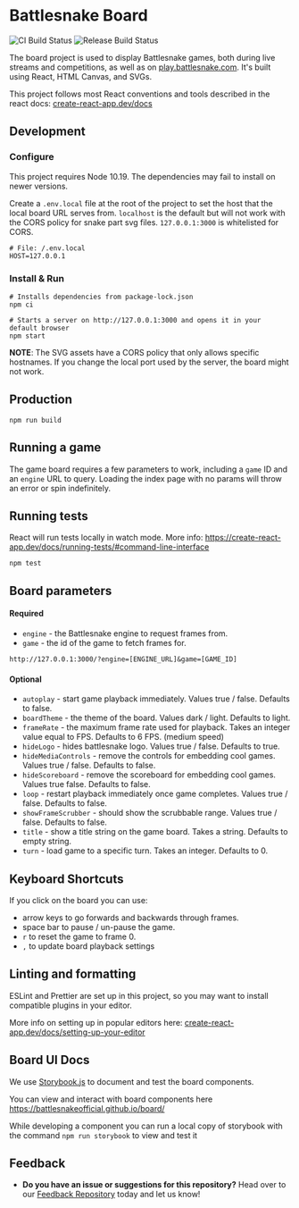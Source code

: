 # Battlesnake Board

![CI Build Status](https://github.com/BattlesnakeOfficial/board/actions/workflows/ci.yml/badge.svg)  ![Release Build Status](https://github.com/BattlesnakeOfficial/board/actions/workflows/release.yml/badge.svg)

The board project is used to display Battlesnake games, both during live streams and competitions, as well as on [play.battlesnake.com](https://play.battlesnake.com/). It's built using React, HTML Canvas, and SVGs.

This project follows most React conventions and tools described in the react docs: [create-react-app.dev/docs](https://create-react-app.dev/docs/getting-started)

## Development

### Configure

This project requires Node 10.19. The dependencies may fail to install on newer versions.

Create a `.env.local` file at the root of the project to set the host that the local board URL serves from. `localhost` is the default but will not work with the CORS policy for snake part svg files.
`127.0.0.1:3000` is whitelisted for CORS.

```shell
# File: /.env.local
HOST=127.0.0.1
```

### Install & Run

```shell
# Installs dependencies from package-lock.json
npm ci

# Starts a server on http://127.0.0.1:3000 and opens it in your default browser
npm start
```

**NOTE**: The SVG assets have a CORS policy that only allows specific hostnames. If you change the local port used by the server, the board might not work.

## Production

```shell
npm run build
```

## Running a game

The game board requires a few parameters to work, including a `game` ID and an `engine` URL to query. Loading the index page with no params will throw an error or spin indefinitely.

## Running tests

React will run tests locally in watch mode. More info: <https://create-react-app.dev/docs/running-tests/#command-line-interface>

```shell
npm test
```

## Board parameters

#### Required

- `engine` - the Battlesnake engine to request frames from.
- `game` - the id of the game to fetch frames for.

```text
http://127.0.0.1:3000/?engine=[ENGINE_URL]&game=[GAME_ID]
```

#### Optional

- `autoplay` - start game playback immediately. Values true / false. Defaults to false.
- `boardTheme` - the theme of the board. Values dark / light. Defaults to light.
- `frameRate` - the maximum frame rate used for playback. Takes an integer value equal to FPS. Defaults to 6 FPS. (medium speed)
- `hideLogo` - hides battlesnake logo. Values true / false. Defaults to true.
- `hideMediaControls` - remove the controls for embedding cool games. Values true / false. Defaults to false.
- `hideScoreboard` - remove the scoreboard for embedding cool games. Values true false. Defaults to false.
- `loop` - restart playback immediately once game completes. Values true / false. Defaults to false.
- `showFrameScrubber` - should show the scrubbable range. Values true / false. Defaults to false.
- `title` - show a title string on the game board. Takes a string. Defaults to empty string.
- `turn` - load game to a specific turn. Takes an integer. Defaults to 0.

## Keyboard Shortcuts

If you click on the board you can use:

- arrow keys to go forwards and backwards through frames.
- space bar to pause / un-pause the game.
- `r` to reset the game to frame 0.
- `,` to update board playback settings

## Linting and formatting

ESLint and Prettier are set up in this project, so you may want to install compatible plugins in your editor.

More info on setting up in popular editors here: [create-react-app.dev/docs/setting-up-your-editor](https://create-react-app.dev/docs/setting-up-your-editor#displaying-lint-output-in-the-editor)

## Board UI Docs

We use [Storybook.js](https://storybook.js.org/) to document and test the board components.

You can view and interact with board components here <https://battlesnakeofficial.github.io/board/>

While developing a component you can run a local copy of storybook with the command `npm run storybook` to view and test it

## Feedback

- **Do you have an issue or suggestions for this repository?** Head over to our [Feedback Repository](https://play.battlesnake.com/feedback) today and let us know!
